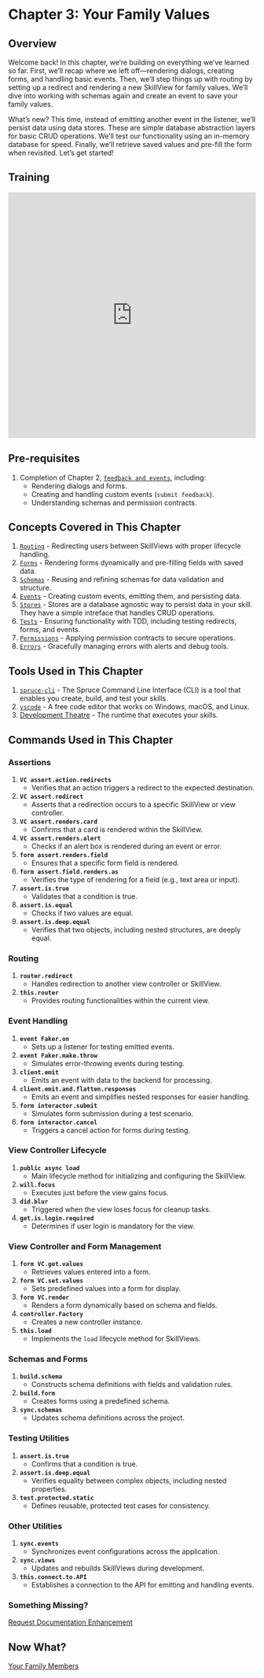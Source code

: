# Chapter 3: Your Family Values

## Overview

Welcome back! In this chapter, we’re building on everything we’ve learned so far. First, we’ll recap where we left off—rendering dialogs, creating forms, and handling basic events. Then, we’ll step things up with routing by setting up a redirect and rendering a new SkillView for family values. We’ll dive into working with schemas again and create an event to save your family values.

What’s new? This time, instead of emitting another event in the listener, we’ll persist data using data stores. These are simple database abstraction layers for basic CRUD operations. We’ll test our functionality using an in-memory database for speed. Finally, we’ll retrieve saved values and pre-fill the form when revisited. Let’s get started!

## Training 

<div class="video-container">
    <iframe width="100%" height="500" src="https://www.youtube.com/embed/5kWUCqbBV9U?si=qdmnyk_vFDvWdlDA" title="YouTube video player" frameborder="0" allow="accelerometer; autoplay; clipboard-write; encrypted-media; gyroscope; picture-in-picture; web-share" referrerpolicy="strict-origin-when-cross-origin" allowfullscreen></iframe>
</div>


## Pre-requisites

1. Completion of Chapter 2, [`feedback and events`](/training/building-a-skill/feedback-and-events), including:
   - Rendering dialogs and forms.
   - Creating and handling custom events (`submit feedback`).
   - Understanding schemas and permission contracts.

## Concepts Covered in This Chapter

1. [`Routing`](/concepts/routing/) - Redirecting users between SkillViews with proper lifecycle handling.
2. [`Forms`](/concepts/forms/) - Rendering forms dynamically and pre-filling fields with saved data.
3. [`Schemas`](/concepts/schemas/) - Reusing and refining schemas for data validation and structure.
4. [`Events`](/concepts/events/) - Creating custom events, emitting them, and persisting data.
5. [`Stores`](/concepts/stores/) - Stores are a database agnostic way to persist data in your skill. They have a simple intreface that handles CRUD operations.
6. [`Tests`](/concepts/tests/) - Ensuring functionality with TDD, including testing redirects, forms, and events.
7. [`Permissions`](/concepts/permissions/) - Applying permission contracts to secure operations.
8. [`Errors`](/concepts/errors/) - Gracefully managing errors with alerts and debug tools.
   
## Tools Used in This Chapter

1. [`spruce-cli`](/getting-started/install-cli/) - The Spruce Command Line Interface (CLI) is a tool that enables you create, build, and test your skills.
2. [`vscode`](https://code.visualstudio.com/) - A free code editor that works on Windows, macOS, and Linux.
3. [Development Theatre](/getting-started/development-theatre/) - The runtime that executes your skills.
   
## Commands Used in This Chapter

### **Assertions**
1. **`VC assert.action.redirects`**  
   - Verifies that an action triggers a redirect to the expected destination.
2. **`VC assert.redirect`**  
   - Asserts that a redirection occurs to a specific SkillView or view controller.
3. **`VC assert.renders.card`**  
   - Confirms that a card is rendered within the SkillView.
4. **`VC assert.renders.alert`**  
   - Checks if an alert box is rendered during an event or error.
5. **`form assert.renders.field`**  
   - Ensures that a specific form field is rendered.
6. **`form assert.field.renders.as`**  
   - Verifies the type of rendering for a field (e.g., text area or input).
7. **`assert.is.true`**  
   - Validates that a condition is true.
8. **`assert.is.equal`**  
   - Checks if two values are equal.
9. **`assert.is.deep.equal`**  
   - Verifies that two objects, including nested structures, are deeply equal.

### **Routing**
1. **`router.redirect`**  
   - Handles redirection to another view controller or SkillView.
2. **`this.router`**  
   - Provides routing functionalities within the current view.

### **Event Handling**
1. **`event Faker.on`**  
   - Sets up a listener for testing emitted events.
2. **`event Faker.make.throw`**  
   - Simulates error-throwing events during testing.
3. **`client.emit`**  
   - Emits an event with data to the backend for processing.
4. **`client.emit.and.flatten.responses`**  
   - Emits an event and simplifies nested responses for easier handling.
5. **`form interactor.submit`**  
   - Simulates form submission during a test scenario.
6. **`form interactor.cancel`**  
   - Triggers a cancel action for forms during testing.

### **View Controller Lifecycle**
1. **`public async load`**  
   - Main lifecycle method for initializing and configuring the SkillView.
2. **`will.focus`**  
   - Executes just before the view gains focus.
3. **`did.blur`**  
   - Triggered when the view loses focus for cleanup tasks.
4. **`get.is.login.required`**  
   - Determines if user login is mandatory for the view.

### **View Controller and Form Management**
1. **`form VC.get.values`**  
   - Retrieves values entered into a form.
2. **`form VC.set.values`**  
   - Sets predefined values into a form for display.
3. **`form VC.render`**  
   - Renders a form dynamically based on schema and fields.
4. **`controller.Factory`**  
   - Creates a new controller instance.
5. **`this.load`**  
   - Implements the `load` lifecycle method for SkillViews.

### **Schemas and Forms**
1. **`build.schema`**  
   - Constructs schema definitions with fields and validation rules.
2. **`build.form`**  
   - Creates forms using a predefined schema.
3. **`sync.schemas`**  
   - Updates schema definitions across the project.

### **Testing Utilities**
1. **`assert.is.true`**  
   - Confirms that a condition is true.
2. **`assert.is.deep.equal`**  
   - Verifies equality between complex objects, including nested properties.
3. **`test.protected.static`**  
   - Defines reusable, protected test cases for consistency.

### **Other Utilities**
1. **`sync.events`**  
   - Synchronizes event configurations across the application.
2. **`sync.views`**  
   - Updates and rebuilds SkillViews during development.
3. **`this.connect.to.API`**  
   - Establishes a connection to the API for emitting and handling events.

### Something Missing?

<div class="grid-buttons">
    <a class="btn" href="https://forms.gle/2ZMtwUxg1egV8sHT8">Request Documentation Enhancement</a>
</div>

## Now What?

<div class="grid-buttons">
    <a class="btn" href="{{ '/training/building-a-skill/your-family-members/' | url }}">Your Family Members</a>
</div>